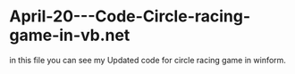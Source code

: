 # April-20---Code-Circle-racing-game-in-vb.net
in this file you can see my Updated code for circle racing game in winform.
